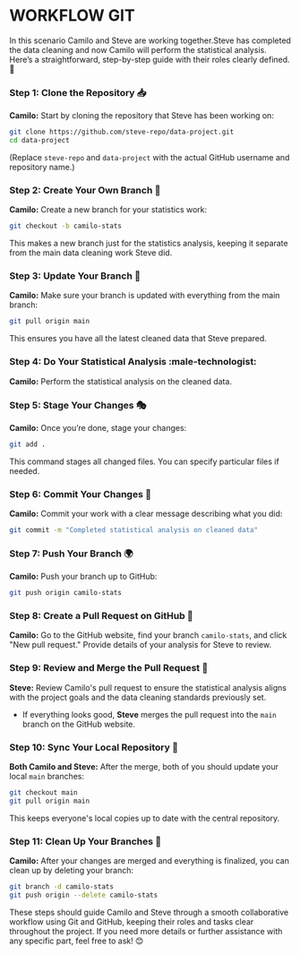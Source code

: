 # WORKFLOW GIT
In this scenario Camilo and Steve are working together.Steve has completed the data cleaning and now Camilo will perform the statistical analysis. Here’s a straightforward, step-by-step guide with their roles clearly defined. :star2:

### Step 1: **Clone the Repository** :inbox_tray:
**Camilo:** Start by cloning the repository that Steve has been working on:
```bash
git clone https://github.com/steve-repo/data-project.git
cd data-project
```
(Replace `steve-repo` and `data-project` with the actual GitHub username and repository name.)

### Step 2: **Create Your Own Branch** :twisted_rightwards_arrows:
**Camilo:** Create a new branch for your statistics work:
```bash
git checkout -b camilo-stats
```
This makes a new branch just for the statistics analysis, keeping it separate from the main data cleaning work Steve did.

### Step 3: **Update Your Branch** :arrows_counterclockwise:
**Camilo:** Make sure your branch is updated with everything from the main branch:
```bash
git pull origin main
```
This ensures you have all the latest cleaned data that Steve prepared.

### Step 4: **Do Your Statistical Analysis** :male-technologist:
**Camilo:** Perform the statistical analysis on the cleaned data.

### Step 5: **Stage Your Changes** :performing_arts:
**Camilo:** Once you’re done, stage your changes:
```bash
git add .
```
This command stages all changed files. You can specify particular files if needed.

### Step 6: **Commit Your Changes** :floppy_disk:
**Camilo:** Commit your work with a clear message describing what you did:
```bash
git commit -m "Completed statistical analysis on cleaned data"
```

### Step 7: **Push Your Branch** :earth_africa:
**Camilo:** Push your branch up to GitHub:
```bash
git push origin camilo-stats
```

### Step 8: **Create a Pull Request on GitHub** :handshake:
**Camilo:** Go to the GitHub website, find your branch `camilo-stats`, and click "New pull request." Provide details of your analysis for Steve to review.

### Step 9: **Review and Merge the Pull Request** :link:
**Steve:** Review Camilo's pull request to ensure the statistical analysis aligns with the project goals and the data cleaning standards previously set.
- If everything looks good, **Steve** merges the pull request into the `main` branch on the GitHub website.

### Step 10: **Sync Your Local Repository** :arrows_counterclockwise:
**Both Camilo and Steve:** After the merge, both of you should update your local `main` branches:
```bash
git checkout main
git pull origin main
```
This keeps everyone's local copies up to date with the central repository.

### Step 11: **Clean Up Your Branches** :broom:
**Camilo:** After your changes are merged and everything is finalized, you can clean up by deleting your branch:
```bash
git branch -d camilo-stats
git push origin --delete camilo-stats
```

These steps should guide Camilo and Steve through a smooth collaborative workflow using Git and GitHub, keeping their roles and tasks clear throughout the project. If you need more details or further assistance with any specific part, feel free to ask! :blush:
